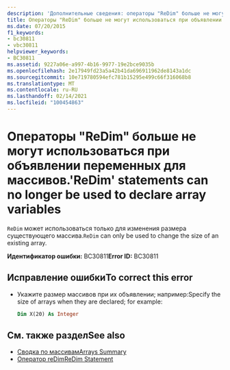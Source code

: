 ```yaml
---
description: 'Дополнительные сведения: операторы "ReDim" больше не могут использоваться для объявления переменных массива'
title: Операторы "ReDim" больше не могут использоваться при объявлении переменных для массивов.
ms.date: 07/20/2015
f1_keywords:
- bc30811
- vbc30811
helpviewer_keywords:
- BC30811
ms.assetid: 9227a06e-a997-4b16-9977-19e2bce9035b
ms.openlocfilehash: 2e17949fd23a5a42b41da696911962de8143a1dc
ms.sourcegitcommit: 10e719780594efc781b15295e499c66f316068b8
ms.translationtype: MT
ms.contentlocale: ru-RU
ms.lasthandoff: 02/14/2021
ms.locfileid: "100454863"
---
```

# <a name="redim-statements-can-no-longer-be-used-to-declare-array-variables"></a><span data-ttu-id="f4faa-103">Операторы "ReDim" больше не могут использоваться при объявлении переменных для массивов.</span><span class="sxs-lookup"><span data-stu-id="f4faa-103">'ReDim' statements can no longer be used to declare array variables</span></span>

<span data-ttu-id="f4faa-104">`ReDim` может использоваться только для изменения размера существующего массива.</span><span class="sxs-lookup"><span data-stu-id="f4faa-104">`ReDim` can only be used to change the size of an existing array.</span></span>

<span data-ttu-id="f4faa-105">**Идентификатор ошибки:** BC30811</span><span class="sxs-lookup"><span data-stu-id="f4faa-105">**Error ID:** BC30811</span></span>

## <a name="to-correct-this-error"></a><span data-ttu-id="f4faa-106">Исправление ошибки</span><span class="sxs-lookup"><span data-stu-id="f4faa-106">To correct this error</span></span>

- <span data-ttu-id="f4faa-107">Укажите размер массивов при их объявлении; например:</span><span class="sxs-lookup"><span data-stu-id="f4faa-107">Specify the size of arrays when they are declared; for example:</span></span>

  ```vb
  Dim X(20) As Integer
  ```

## <a name="see-also"></a><span data-ttu-id="f4faa-108">См. также раздел</span><span class="sxs-lookup"><span data-stu-id="f4faa-108">See also</span></span>

- [<span data-ttu-id="f4faa-109">Сводка по массивам</span><span class="sxs-lookup"><span data-stu-id="f4faa-109">Arrays Summary</span></span>](../language-reference/keywords/arrays-summary.md)
- [<span data-ttu-id="f4faa-110">Оператор reDim</span><span class="sxs-lookup"><span data-stu-id="f4faa-110">ReDim Statement</span></span>](../language-reference/statements/redim-statement.md)
